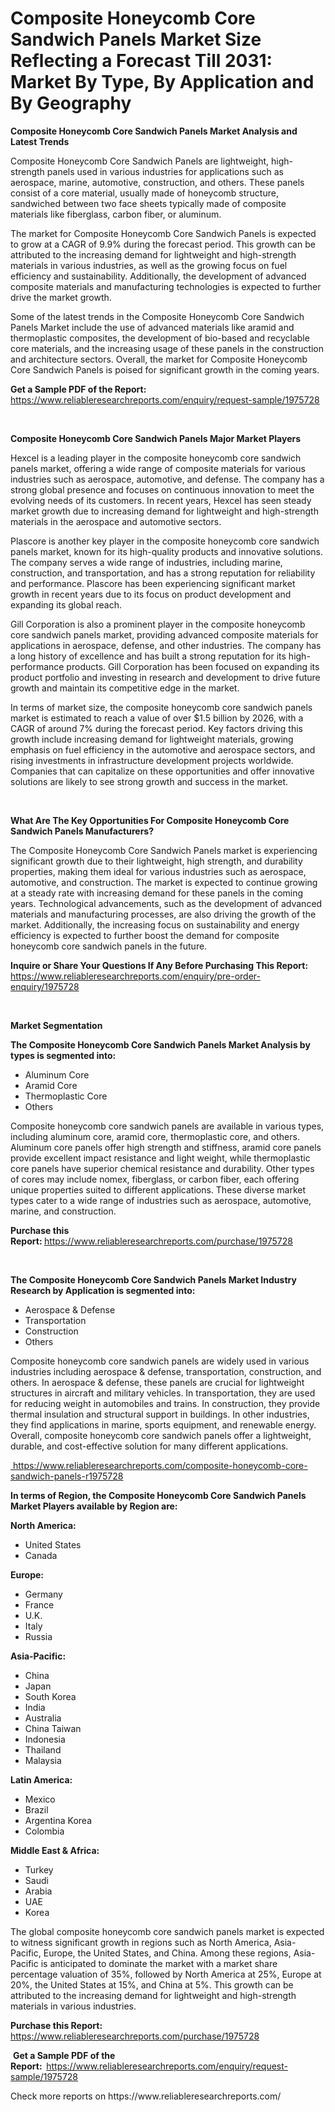 <p><h1>Composite Honeycomb Core Sandwich Panels Market Size Reflecting a Forecast Till 2031: Market By Type, By Application and By Geography</h1></p><p><strong>Composite Honeycomb Core Sandwich Panels Market Analysis and Latest Trends</strong></p>
<p><p>Composite Honeycomb Core Sandwich Panels are lightweight, high-strength panels used in various industries for applications such as aerospace, marine, automotive, construction, and others. These panels consist of a core material, usually made of honeycomb structure, sandwiched between two face sheets typically made of composite materials like fiberglass, carbon fiber, or aluminum.</p><p>The market for Composite Honeycomb Core Sandwich Panels is expected to grow at a CAGR of 9.9% during the forecast period. This growth can be attributed to the increasing demand for lightweight and high-strength materials in various industries, as well as the growing focus on fuel efficiency and sustainability. Additionally, the development of advanced composite materials and manufacturing technologies is expected to further drive the market growth.</p><p>Some of the latest trends in the Composite Honeycomb Core Sandwich Panels Market include the use of advanced materials like aramid and thermoplastic composites, the development of bio-based and recyclable core materials, and the increasing usage of these panels in the construction and architecture sectors. Overall, the market for Composite Honeycomb Core Sandwich Panels is poised for significant growth in the coming years.</p></p>
<p><strong>Get a Sample PDF of the Report:&nbsp;</strong> <a href="https://www.reliableresearchreports.com/enquiry/request-sample/1975728">https://www.reliableresearchreports.com/enquiry/request-sample/1975728</a></p>
<p>&nbsp;</p>
<p><strong>Composite Honeycomb Core Sandwich Panels Major Market Players</strong></p>
<p><p>Hexcel is a leading player in the composite honeycomb core sandwich panels market, offering a wide range of composite materials for various industries such as aerospace, automotive, and defense. The company has a strong global presence and focuses on continuous innovation to meet the evolving needs of its customers. In recent years, Hexcel has seen steady market growth due to increasing demand for lightweight and high-strength materials in the aerospace and automotive sectors.</p><p>Plascore is another key player in the composite honeycomb core sandwich panels market, known for its high-quality products and innovative solutions. The company serves a wide range of industries, including marine, construction, and transportation, and has a strong reputation for reliability and performance. Plascore has been experiencing significant market growth in recent years due to its focus on product development and expanding its global reach.</p><p>Gill Corporation is also a prominent player in the composite honeycomb core sandwich panels market, providing advanced composite materials for applications in aerospace, defense, and other industries. The company has a long history of excellence and has built a strong reputation for its high-performance products. Gill Corporation has been focused on expanding its product portfolio and investing in research and development to drive future growth and maintain its competitive edge in the market.</p><p>In terms of market size, the composite honeycomb core sandwich panels market is estimated to reach a value of over $1.5 billion by 2026, with a CAGR of around 7% during the forecast period. Key factors driving this growth include increasing demand for lightweight materials, growing emphasis on fuel efficiency in the automotive and aerospace sectors, and rising investments in infrastructure development projects worldwide. Companies that can capitalize on these opportunities and offer innovative solutions are likely to see strong growth and success in the market.</p></p>
<p>&nbsp;</p>
<p><strong>What Are The Key Opportunities For Composite Honeycomb Core Sandwich Panels Manufacturers?</strong></p>
<p><p>The Composite Honeycomb Core Sandwich Panels market is experiencing significant growth due to their lightweight, high strength, and durability properties, making them ideal for various industries such as aerospace, automotive, and construction. The market is expected to continue growing at a steady rate with increasing demand for these panels in the coming years. Technological advancements, such as the development of advanced materials and manufacturing processes, are also driving the growth of the market. Additionally, the increasing focus on sustainability and energy efficiency is expected to further boost the demand for composite honeycomb core sandwich panels in the future.</p></p>
<p><strong>Inquire or Share Your Questions If Any Before Purchasing This Report:</strong> <a href="https://www.reliableresearchreports.com/enquiry/pre-order-enquiry/1975728">https://www.reliableresearchreports.com/enquiry/pre-order-enquiry/1975728</a></p>
<p>&nbsp;</p>
<p><strong>Market Segmentation</strong></p>
<p><strong>The Composite Honeycomb Core Sandwich Panels Market Analysis by types is segmented into:</strong></p>
<p><ul><li>Aluminum Core</li><li>Aramid Core</li><li>Thermoplastic Core</li><li>Others</li></ul></p>
<p><p>Composite honeycomb core sandwich panels are available in various types, including aluminum core, aramid core, thermoplastic core, and others. Aluminum core panels offer high strength and stiffness, aramid core panels provide excellent impact resistance and light weight, while thermoplastic core panels have superior chemical resistance and durability. Other types of cores may include nomex, fiberglass, or carbon fiber, each offering unique properties suited to different applications. These diverse market types cater to a wide range of industries such as aerospace, automotive, marine, and construction.</p></p>
<p><strong>Purchase this Report:&nbsp;</strong><a href="https://www.reliableresearchreports.com/purchase/1975728">https://www.reliableresearchreports.com/purchase/1975728</a></p>
<p>&nbsp;</p>
<p><strong>The Composite Honeycomb Core Sandwich Panels Market Industry Research by Application is segmented into:</strong></p>
<p><ul><li>Aerospace & Defense</li><li>Transportation</li><li>Construction</li><li>Others</li></ul></p>
<p><p>Composite honeycomb core sandwich panels are widely used in various industries including aerospace & defense, transportation, construction, and others. In aerospace & defense, these panels are crucial for lightweight structures in aircraft and military vehicles. In transportation, they are used for reducing weight in automobiles and trains. In construction, they provide thermal insulation and structural support in buildings. In other industries, they find applications in marine, sports equipment, and renewable energy. Overall, composite honeycomb core sandwich panels offer a lightweight, durable, and cost-effective solution for many different applications.</p></p>
<p><a href="https://www.reliableresearchreports.com/composite-honeycomb-core-sandwich-panels-r1975728">&nbsp;https://www.reliableresearchreports.com/composite-honeycomb-core-sandwich-panels-r1975728</a></p>
<p><strong>In terms of Region, the Composite Honeycomb Core Sandwich Panels Market Players available by Region are:</strong></p>
<p>
    <p> <strong> North America: </strong>
        <ul>
            <li>United States</li>
            <li>Canada</li>
        </ul>
        </p> 
    <p> <strong> Europe: </strong>
        <ul>
            <li>Germany</li>
            <li>France</li>
            <li>U.K.</li>
            <li>Italy</li>
            <li>Russia</li>
        </ul>
        </p> 
    <p> <strong> Asia-Pacific: </strong>
        <ul>
            <li>China</li>
            <li>Japan</li>
            <li>South Korea</li>
            <li>India</li>
            <li>Australia</li>
            <li>China Taiwan</li>
            <li>Indonesia</li>
            <li>Thailand</li>
            <li>Malaysia</li>
        </ul>
        </p> 
    <p> <strong> Latin America: </strong>
        <ul>
            <li>Mexico</li>
            <li>Brazil</li>
            <li>Argentina Korea</li>
            <li>Colombia</li>
        </ul>
        </p> 
    <p> <strong> Middle East & Africa: </strong>
        <ul>
            <li>Turkey</li>
            <li>Saudi</li>
            <li>Arabia</li>
            <li>UAE</li>
            <li>Korea</li>
        </ul>
    </p>
    </p>
<p><p>The global composite honeycomb core sandwich panels market is expected to witness significant growth in regions such as North America, Asia-Pacific, Europe, the United States, and China. Among these regions, Asia-Pacific is anticipated to dominate the market with a market share percentage valuation of 35%, followed by North America at 25%, Europe at 20%, the United States at 15%, and China at 5%. This growth can be attributed to the increasing demand for lightweight and high-strength materials in various industries.</p></p>
<p><strong>Purchase this Report: </strong><a href="https://www.reliableresearchreports.com/purchase/1975728">https://www.reliableresearchreports.com/purchase/1975728</a></p>
<p>&nbsp;<strong>Get a Sample PDF of the Report:&nbsp;&nbsp;</strong><a href="https://www.reliableresearchreports.com/enquiry/request-sample/1975728">https://www.reliableresearchreports.com/enquiry/request-sample/1975728</a></p>
<p><strong></strong></p>
<p>Check more reports on https://www.reliableresearchreports.com/</p>